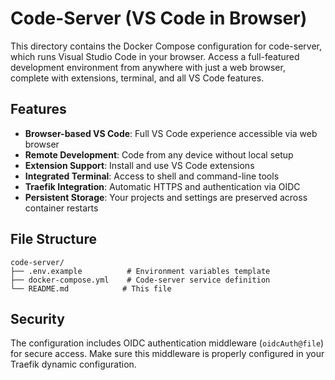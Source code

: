 # Code-Server (VS Code in Browser)

This directory contains the Docker Compose configuration for code-server, which runs Visual Studio Code in your browser. Access a full-featured development environment from anywhere with just a web browser, complete with extensions, terminal, and all VS Code features.

## Features

- **Browser-based VS Code**: Full VS Code experience accessible via web browser
- **Remote Development**: Code from any device without local setup
- **Extension Support**: Install and use VS Code extensions
- **Integrated Terminal**: Access to shell and command-line tools
- **Traefik Integration**: Automatic HTTPS and authentication via OIDC
- **Persistent Storage**: Your projects and settings are preserved across container restarts

## File Structure

```
code-server/
├── .env.example          # Environment variables template
├── docker-compose.yml    # Code-server service definition
└── README.md            # This file
```

## Security

The configuration includes OIDC authentication middleware (`oidcAuth@file`) for secure access. Make sure this middleware is properly configured in your Traefik dynamic configuration.